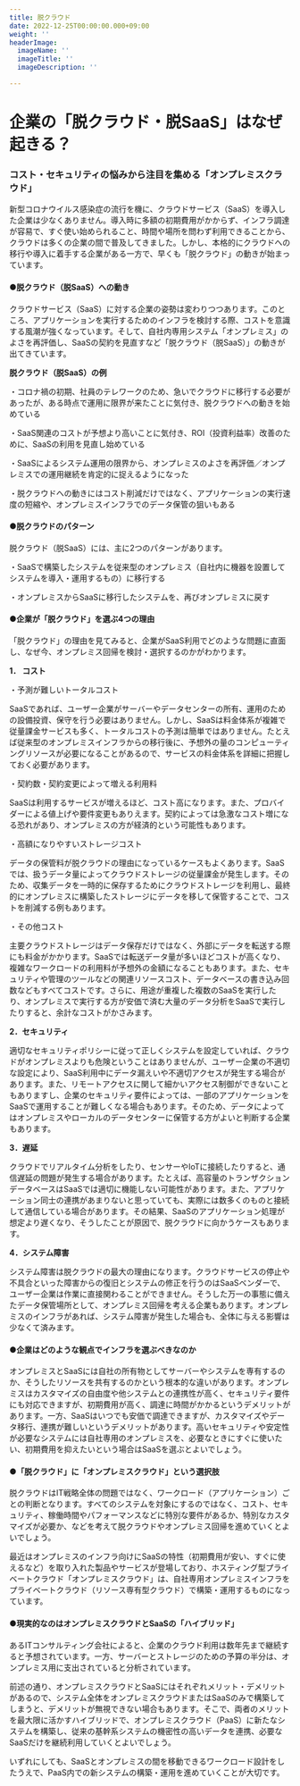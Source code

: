 ```yaml
---
title: 脱クラウド
date: 2022-12-25T00:00:00.000+09:00
weight: ''
headerImage:
  imageName: ''
  imageTitle: ''
  imageDescription: ''

---
```

# **企業の「脱クラウド・脱SaaS」はなぜ起きる？**

### コスト・セキュリティの悩みから注目を集める「オンプレミスクラウド」

新型コロナウイルス感染症の流行を機に、クラウドサービス（SaaS）を導入した企業は少なくありません。導入時に多額の初期費用がかからず、インフラ調達が容易で、すぐ使い始められること、時間や場所を問わず利用できることから、クラウドは多くの企業の間で普及してきました。しかし、本格的にクラウドへの移行や導入に着手する企業がある一方で、早くも「脱クラウド」の動きが始まっています。

#### ●脱クラウド（脱SaaS）への動き

クラウドサービス（SaaS）に対する企業の姿勢は変わりつつあります。このところ、アプリケーションを実行するためのインフラを検討する際、コストを意識する風潮が強くなっています。そして、自社内専用システム「オンプレミス」のよさを再評価し、SaaSの契約を見直すなど「脱クラウド（脱SaaS）」の動きが出てきています。

**脱クラウド（脱SaaS）の例**

・コロナ禍の初期、社員のテレワークのため、急いでクラウドに移行する必要があったが、ある時点で運用に限界が来たことに気付き、脱クラウドへの動きを始めている

・SaaS関連のコストが予想より高いことに気付き、ROI（投資利益率）改善のために、SaaSの利用を見直し始めている

・SaaSによるシステム運用の限界から、オンプレミスのよさを再評価／オンプレミスでの運用継続を肯定的に捉えるようになった

・脱クラウドへの動きにはコスト削減だけではなく、アプリケーションの実行速度の短縮や、オンプレミスインフラでのデータ保管の狙いもある

#### ●脱クラウドのパターン

脱クラウド（脱SaaS）には、主に2つのパターンがあります。

・SaaSで構築したシステムを従来型のオンプレミス（自社内に機器を設置してシステムを導入・運用するもの）に移行する

・オンプレミスからSaaSに移行したシステムを、再びオンプレミスに戻す

#### ●企業が「脱クラウド」を選ぶ4つの理由

「脱クラウド」の理由を見てみると、企業がSaaS利用でどのような問題に直面し、なぜ今、オンプレミス回帰を検討・選択するのかがわかります。

**1． コスト**

・予測が難しいトータルコスト

SaaSであれば、ユーザー企業がサーバーやデータセンターの所有、運用のための設備投資、保守を行う必要はありません。しかし、SaaSは料金体系が複雑で従量課金サービスも多く、トータルコストの予測は簡単ではありません。たとえば従来型のオンプレミスインフラからの移行後に、予想外の量のコンピューティングリソースが必要になることがあるので、サービスの料金体系を詳細に把握しておく必要があります。

・契約数・契約変更によって増える利用料

SaaSは利用するサービスが増えるほど、コスト高になります。また、プロバイダーによる値上げや要件変更もありえます。契約によっては急激なコスト増になる恐れがあり、オンプレミスの方が経済的という可能性もあります。

・高額になりやすいストレージコスト

データの保管料が脱クラウドの理由になっているケースもよくあります。SaaSでは、扱うデータ量によってクラウドストレージの従量課金が発生します。そのため、収集データを一時的に保存するためにクラウドストレージを利用し、最終的にオンプレミスに構築したストレージにデータを移して保管することで、コストを削減する例もあります。

・その他コスト

主要クラウドストレージはデータ保存だけではなく、外部にデータを転送する際にも料金がかかります。SaaSでは転送データ量が多いほどコストが高くなり、複雑なワークロードの利用料が予想外の金額になることもあります。また、セキュリティや管理のツールなどの関連リソースコスト、データベースの書き込み回数などもすべてコストです。さらに、用途が重複した複数のSaaSを実行したり、オンプレミスで実行する方が安価で済む大量のデータ分析をSaaSで実行したりすると、余計なコストがかさみます。

**2．セキュリティ**

適切なセキュリティポリシーに従って正しくシステムを設定していれば、クラウドがオンプレミスよりも危険ということはありませんが、ユーザー企業の不適切な設定により、SaaS利用中にデータ漏えいや不適切アクセスが発生する場合があります。また、リモートアクセスに関して細かいアクセス制御ができないこともありますし、企業のセキュリティ要件によっては、一部のアプリケーションをSaaSで運用することが難しくなる場合もあります。そのため、データによってはオンプレミスやローカルのデータセンターに保管する方がよいと判断する企業もあります。

**3．遅延**

クラウドでリアルタイム分析をしたり、センサーやIoTに接続したりすると、通信遅延の問題が発生する場合があります。たとえば、高容量のトランザクションデータベースはSaaSでは適切に機能しない可能性があります。また、アプリケーション同士の連携があまりないと思っていても、実際には数多くのものと接続して通信している場合があります。その結果、SaaSのアプリケーション処理が想定より遅くなり、そうしたことが原因で、脱クラウドに向かうケースもあります。

**4．システム障害**

システム障害は脱クラウドの最大の理由になります。クラウドサービスの停止や不具合といった障害からの復旧とシステムの修正を行うのはSaaSベンダーで、ユーザー企業は作業に直接関わることができません。そうした万一の事態に備えたデータ保管場所として、オンプレミス回帰を考える企業もあります。オンプレミスのインフラがあれば、システム障害が発生した場合も、全体に与える影響は少なくて済みます。

#### ●企業はどのような観点でインフラを選ぶべきなのか

オンプレミスとSaaSには自社の所有物としてサーバーやシステムを専有するのか、そうしたリソースを共有するのかという根本的な違いがあります。オンプレミスはカスタマイズの自由度や他システムとの連携性が高く、セキュリティ要件にも対応できますが、初期費用が高く、調達に時間がかかるというデメリットがあります。一方、SaaSはいつでも安価で調達できますが、カスタマイズやデータ移行、連携が難しいというデメリットがあります。高いセキュリティや安定性が必要なシステムには自社専用のオンプレミスを、必要なときにすぐに使いたい、初期費用を抑えたいという場合はSaaSを選ぶとよいでしょう。

#### ●「脱クラウド」に「オンプレミスクラウド」という選択肢

脱クラウドはIT戦略全体の問題ではなく、ワークロード（アプリケーション）ごとの判断となります。すべてのシステムを対象にするのではなく、コスト、セキュリティ、稼働時間やパフォーマンスなどに特別な要件があるか、特別なカスタマイズが必要か、などを考えて脱クラウドやオンプレミス回帰を進めていくとよいでしょう。

最近はオンプレミスのインフラ向けにSaaSの特性（初期費用が安い、すぐに使えるなど）を取り入れた製品やサービスが登場しており、ホスティング型プライベートクラウド「オンプレミスクラウド」は、自社専用オンプレミスインフラをプライベートクラウド（リソース専有型クラウド）で構築・運用するものになっています。

#### ●現実的なのはオンプレミスクラウドとSaaSの「ハイブリッド」

あるITコンサルティング会社によると、企業のクラウド利用は数年先まで継続すると予想されています。一方、サーバーとストレージのための予算の半分は、オンプレミス用に支出されていると分析されています。

前述の通り、オンプレミスクラウドとSaaSにはそれぞれメリット・デメリットがあるので、システム全体をオンプレミスクラウドまたはSaaSのみで構築してしまうと、デメリットが無視できない場合もあります。そこで、両者のメリットを最大限に活かすハイブリッドで、オンプレミスクラウド（PaaS）に新たなシステムを構築し、従来の基幹系システムの機密性の高いデータを連携、必要なSaaSだけを継続利用していくとよいでしょう。

いずれにしても、SaaSとオンプレミスの間を移動できるワークロード設計をしたうえで、PaaS内での新システムの構築・運用を進めていくことが大切です。
